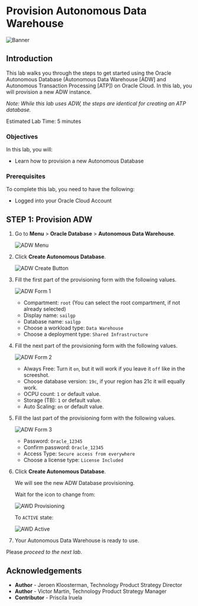 # Provision  Autonomous Data Warehouse

![Banner](images/banner.jpg)

## Introduction

This lab walks you through the steps to get started using the Oracle Autonomous Database (Autonomous Data Warehouse [ADW] and Autonomous Transaction Processing [ATP]) on Oracle Cloud. In this lab, you will provision a new ADW instance.

*Note: While this lab uses ADW, the steps are identical for creating an ATP database.*

Estimated Lab Time: 5 minutes

### Objectives

In this lab, you will:

-   Learn how to provision a new Autonomous Database

### Prerequisites

To complete this lab, you need to have the following:

- Logged into your Oracle Cloud Account

## **STEP 1**: Provision ADW

1. Go to **Menu** > **Oracle Database** > **Autonomous Data Warehouse**.

   ![ADW Menu](images/adw_menu.png)

2. Click **Create Autonomous Database**.

   ![ADW Create Button](images/adw_create_button.png)

3. Fill the first part of the provisioning form with the following values.

   ![ADW Form 1](images/adw_form_1.png)

      - Compartment: `root` (You can select the root compartment, if not already selected)
      - Display name: `sailgp`
      - Database name: `sailgp`
      - Choose a workload type: `Data Warehouse`
      - Choose a deployment type: `Shared Infrastructure`

4. Fill the next part of the provisioning form with the following values.

   ![ADW Form 2](images/adw_form_2.png)

      - Always Free: Turn it `on`, but it will work if you leave it `off` like in the screeshot.
      - Choose database version: `19c`, if your region has 21c it will equally work.
      - OCPU count: `1` or default value.
      - Storage (TB): `1` or default value.
      - Auto Scaling: `on` or default value.

5. Fill the last part of the provisioning form with the following values.

   ![ADW Form 3](images/adw_form_3.png)

      - Password: `Oracle_12345`
      - Confirm password: `Oracle_12345`
      - Access Type: `Secure access from everywhere`
      - Choose a license type: `License Included`

6. Click **Create Autonomous Database**.

   We will see the new ADW Database provisioning.

   Wait for the icon to change from:

   ![AWD Provisioning](images/adw_provisioning_state.png)

   To `ACTIVE` state:

   ![AWD Active](images/adw_active_state.png)

7. Your Autonomous Data Warehouse is ready to use.

Please *proceed to the next lab*.

## **Acknowledgements**

- **Author** - Jeroen Kloosterman, Technology Product Strategy Director
- **Author** - Victor Martin, Technology Product Strategy Manager
- **Contributor** - Priscila Iruela
